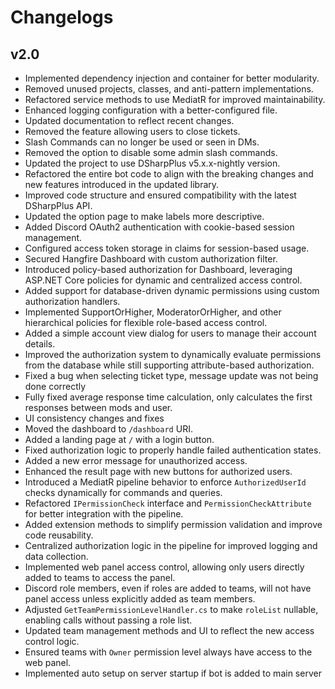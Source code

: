 # Changelogs

## v2.0
- Implemented dependency injection and container for better modularity.
- Removed unused projects, classes, and anti-pattern implementations.
- Refactored service methods to use MediatR for improved maintainability.
- Enhanced logging configuration with a better-configured file.
- Updated documentation to reflect recent changes.
- Removed the feature allowing users to close tickets.
- Slash Commands can no longer be used or seen in DMs.
- Removed the option to disable some admin slash commands.
- Updated the project to use DSharpPlus v5.x.x-nightly version.
- Refactored the entire bot code to align with the breaking changes and new features introduced in the updated library.
- Improved code structure and ensured compatibility with the latest DSharpPlus API.
- Updated the option page to make labels more descriptive.
- Added Discord OAuth2 authentication with cookie-based session management.
- Configured access token storage in claims for session-based usage.
- Secured Hangfire Dashboard with custom authorization filter.
- Introduced policy-based authorization for Dashboard, leveraging ASP.NET Core policies for dynamic and centralized access control.
- Added support for database-driven dynamic permissions using custom authorization handlers.
- Implemented SupportOrHigher, ModeratorOrHigher, and other hierarchical policies for flexible role-based access control.
- Added a simple account view dialog for users to manage their account details.
- Improved the authorization system to dynamically evaluate permissions from the database while still supporting attribute-based authorization.
- Fixed a bug when selecting ticket type, message update was not being done correctly
- Fully fixed average response time calculation, only calculates the first responses between mods and user.
- UI consistency changes and fixes
- Moved the dashboard to `/dashboard` URI.
- Added a landing page at `/` with a login button.
- Fixed authorization logic to properly handle failed authentication states.
- Added a new error message for unauthorized access.
- Enhanced the result page with new buttons for authorized users.
- Introduced a MediatR pipeline behavior to enforce `AuthorizedUserId` checks dynamically for commands and queries.
- Refactored `IPermissionCheck` interface and `PermissionCheckAttribute` for better integration with the pipeline.
- Added extension methods to simplify permission validation and improve code reusability.
- Centralized authorization logic in the pipeline for improved logging and data collection.
- Implemented web panel access control, allowing only users directly added to teams to access the panel.
- Discord role members, even if roles are added to teams, will not have panel access unless explicitly added as team members.
- Adjusted `GetTeamPermissionLevelHandler.cs` to make `roleList` nullable, enabling calls without passing a role list.
- Updated team management methods and UI to reflect the new access control logic.
- Ensured teams with `Owner` permission level always have access to the web panel.
- Implemented auto setup on server startup if bot is added to main server